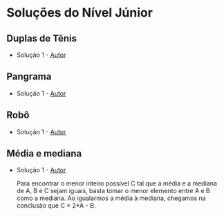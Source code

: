 # Soluções do Nível Júnior

## Duplas de Tênis
- Solução 1 - [Autor]() <Insira o link para o seu github nos parenteses>

<Se possivel insira uma breve explicacao da solucao>

## Pangrama
- Solução 1 - [Autor]() <Insira o link para o seu github nos parenteses>

<Se possivel insira uma breve explicacao da solucao>

## Robô
- Solução 1 - [Autor]() <Insira o link para o seu github nos parenteses>

<Se possivel insira uma breve explicacao da solucao>

## Média e mediana
- Solução 1 - [Autor](https://github.com/MaduSSouza) <Insira o link para o seu github nos parenteses>

    Para encontrar o menor inteiro possível C tal que a média e a mediana de A, B e C sejam iguais, basta tomar o menor elemento entre A e B como a mediana. Ao igualarmos a média à mediana, chegamos na conclusão que C = 2*A - B.
